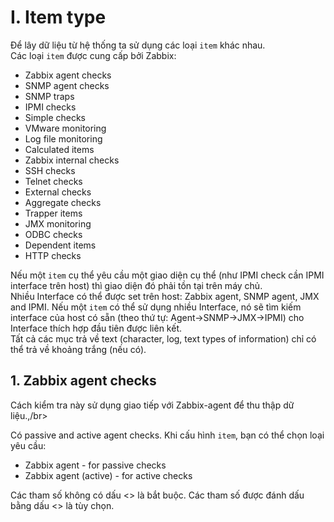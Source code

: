 # I. Item type

Để lây dữ liệu từ hệ thống ta sử dụng các loại `item` khác nhau.</br>
Các loại `item` được cung cấp bởi Zabbix:

- Zabbix agent checks
- SNMP agent checks
- SNMP traps
- IPMI checks
- Simple checks
- VMware monitoring
- Log file monitoring
- Calculated items
- Zabbix internal checks
- SSH checks
- Telnet checks
- External checks
- Aggregate checks
- Trapper items
- JMX monitoring
- ODBC checks
- Dependent items
- HTTP checks

Nếu một `item` cụ thể yêu cầu một giao diện cụ thể (như IPMI check cần IPMI interface trên host) thì giao diện đó phải tồn tại trên máy chủ.</br>
Nhiều Interface có thể được set trên host: Zabbix agent, SNMP agent, JMX and IPMI. Nếu một `item` có thể sử dụng nhiều Interface, nó sẽ tìm kiếm interface của host có sẵn (theo thứ tự: Agent→SNMP→JMX→IPMI) cho Interface thích hợp đầu tiên được liên kết.</br>
Tất cả các mục trả về text (character, log, text types of information) chỉ có thể trả về khoảng trắng (nếu có).
## 1. Zabbix agent checks

Cách kiểm tra này sử dụng giao tiếp với Zabbix-agent để thu thập dữ liệu.,/br>

Có passive and active agent checks. Khi cấu hình `item`, bạn có thể chọn loại yêu cầu:
- Zabbix agent - for passive checks
- Zabbix agent (active) - for active checks

Các tham số không có dấu <> là bắt buộc. Các tham số được đánh dấu bằng dấu <> là tùy chọn.

